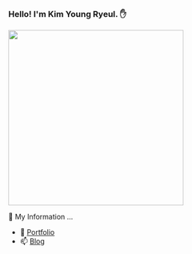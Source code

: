 ### Hello! I'm Kim Young Ryeul. ✋

 <img width = 350, src = "https://i.imgur.com/sfPIDNH.png">
 
💬 My Information ...
- 🔭 [Portfolio](https://www.notion.so/Hello-I-m-Kim-Young-Ryeul-96d0ce8c5909450f8823bd1e32eda0ba)
- 📫 [Blog](https://blog.naver.com/rile1036)
